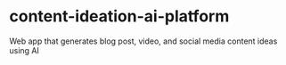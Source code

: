 # content-ideation-ai-platform
Web app that generates blog post, video, and social media content ideas using AI
